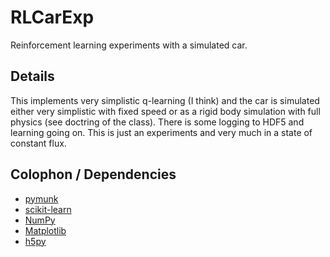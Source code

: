 # RLCarExp
Reinforcement learning experiments with a simulated car.

## Details
This implements very simplistic q-learning (I think) and the car is simulated
either very simplistic with fixed speed or as a rigid body simulation with full
physics (see doctring of the class). There is some logging to HDF5 and learning
going on. This is just an experiments and very much in a state of constant
flux.

## Colophon / Dependencies

* [pymunk](http://www.pymunk.org/)
* [scikit-learn](http://scikit-learn.org/)
* [NumPy](http://www.numpy.org/)
* [Matplotlib](http://matplotlib.org/)
* [h5py](http://www.h5py.org/)
